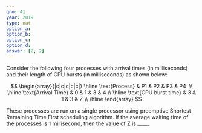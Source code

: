 ```yaml
---
qno: 41
year: 2019
type: nat
option_a:
option_b:
option_c:
option_d:
answer: [2, 2]
---
```


Consider the following four processes with arrival times (in milliseconds) and their length of CPU bursts (in milliseconds) as shown below:

$$
\begin{array}{|c|c|c|c|c|} \hline \text{Process} & P1 & P2 & P3 & P4  \\ \hline \text{Arrival Time} & 0 & 1 & 3 & 4 \\ \hline \text{CPU burst time} & 3 & 1 & 3 & Z \\ \hline \end{array}
$$

These processes are run on a single processor using preemptive Shortest Remaining Time First scheduling algorithm. If the average waiting time of the processes is 1 millisecond, then the value of Z is _____